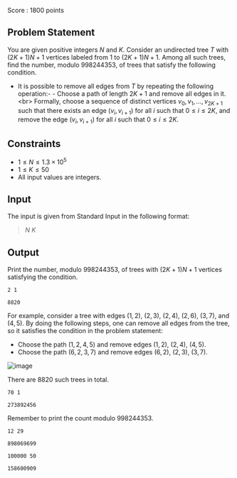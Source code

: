 Score : $1800$ points

## Problem Statement

You are given positive integers $N$ and $K$. Consider an undirected tree $T$ with $(2K + 1)N + 1$ vertices labeled from $1$ to $(2K + 1)N + 1$. Among all such trees, find the number, modulo $998244353$, of trees that satisfy the following condition.

- It is possible to remove all edges from $T$ by repeating the following operation:-   - Choose a path of length $2K + 1$ and remove all edges in it.&lt;br&gt;
Formally, choose a sequence of distinct vertices $v_0, v_1, \dots, v_{2K+1}$ such that there exists an edge $(v_i, v_{i+1})$ for all $i$ such that $0 \leq i \leq 2K$, and remove the edge $(v_i, v_{i+1})$ for all $i$ such that $0 \leq i \leq 2K$.

## Constraints

- $1 \leq N \leq 1.3 \times 10^5$
- $1 \leq K \leq 50$
- All input values are integers.

## Input

The input is given from Standard Input in the following format:

> $N$ $K$

## Output

Print the number, modulo $998244353$, of trees with $(2K + 1)N + 1$ vertices satisfying the condition.

```input1
2 1
```

```output1
8820
```

For example, consider a tree with edges $(1, 2)$, $(2, 3)$, $(2, 4)$, $(2, 6)$, $(3, 7)$, and $(4, 5)$. By doing the following steps, one can remove all edges from the tree, so it satisfies the condition in the problem statement:

- Choose the path $(1,2,4,5)$ and remove edges $(1,2)$, $(2,4)$, $(4,5)$.
- Choose the path $(6,2,3,7)$ and remove edges $(6,2)$, $(2,3)$, $(3,7)$.

![image](https://img.atcoder.jp/agc070/97f1043f2e834a849e1e3d10921cfb9b.png)

There are $8820$ such trees in total.

```input2
70 1
```

```output2
273892456
```

Remember to print the count modulo $998244353$.

```input3
12 29
```

```output3
898069699
```

```input4
100000 50
```

```output4
158600909
```